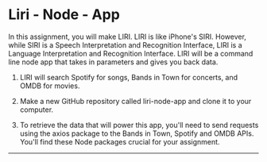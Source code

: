 # Liri - Node - App
In this assignment, you will make LIRI. LIRI is like iPhone's SIRI. However, while SIRI is a Speech Interpretation and Recognition Interface,
LIRI is a Language Interpretation and Recognition Interface. LIRI will be a command line node app that takes in parameters and gives you back data.

1. LIRI will search Spotify for songs, Bands in Town for concerts, and OMDB for movies.

2. Make a new GitHub repository called liri-node-app and clone it to your computer.
3. To retrieve the data that will power this app, you'll need to send requests using the axios package to the Bands in Town, Spotify and OMDB APIs.
    You'll find these Node packages crucial for your assignment.

--------------------------------------------------------------------------------
